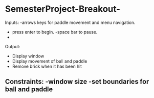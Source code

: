 # SemesterProject-Breakout-

Inputs:
-arrows keys for paddle movement and menu navigation.
- press enter to begin.
-space bar to pause.
-

Output:
-	Display window
-	Display movement of ball and paddle
-	Remove brick when it has been hit

Constraints:
-window size
-set boundaries for ball and paddle
-
